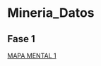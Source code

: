 # Mineria_Datos


## Fase 1

[MAPA MENTAL 1](https://github.com/JoseAguilarSanchez/Mineria_Datos/blob/main/MapaMental_1_1851167.pdf)
